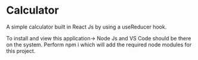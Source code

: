 # Calculator
A simple calculator built in React Js by using a useReducer hook.

To install and view this application->
Node Js and VS Code should be there on the system.
Perform npm i which will add the required node modules for this project.
